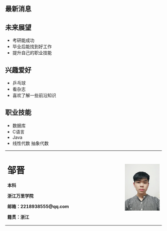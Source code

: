 <table border="0">
    <td width="75%">
      <h1>邹晋</h1>
      <p><b>本科</b></p>
      <p><b>浙江万里学院</b></p>
      <p><b>邮箱：2218938555@qq.com</b></p>
      <p><b>籍贯：浙江
    <td width="25%">
      <img src="/123.jpg" width="100%">    
    </td>


## 最新消息

## 未来展望
- 考研能成功
- 毕业后能找到好工作
- 提升自己的职业技能

## 兴趣爱好
- 乒乓球
- 看杂志
- 喜欢了解一些前沿知识

## 职业技能
- 数据库
- C语言
- Java
- 线性代数 抽象代数



  
  
  
